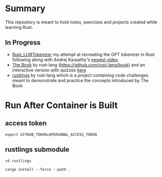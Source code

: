 # Summary
This repository is meant to hold notes, exercises and projects created while learning Rust.

## In Progress
- [Rust_LLMTokenizer](https://github.com/xaziaver/Rust_LLMTokenizer) my attempt at recreating the GPT tokenizer in Rust following along with Andrej Karpathy's [newest video](https://www.youtube.com/watch?v=zduSFxRajkE)
- [The Book](doc.rust-lang.org/book/) by rust-lang (https://github.com/rust-lang/book) and an interactive version with quizzes [here](https://rust-book.cs.brown.edu/)
- [rustlings](https://github.com/xaziaver/rustlings) by rust-lang which is a project containing code challenges meant to demonstrate and practice the concepts introduced by The Book



# Run After Container is Built

## access token
`export GITHUB_TOKEN=$PERSONAL_ACCESS_TOKEN`

## rustlings submodule
`cd rustlings`

`cargo install --force --path .`


